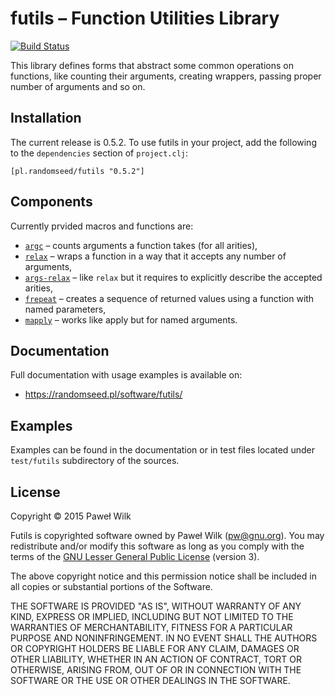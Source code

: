 # futils – Function Utilities Library

[![Build Status](https://travis-ci.org/siefca/futils.png?branch=master)](https://travis-ci.org/siefca/futils)

This library defines forms that abstract some common operations on functions,
like counting their arguments, creating wrappers, passing proper number of
arguments and so on.

## Installation

The current release is 0.5.2. To use futils in your project, add the following
to the `dependencies` section of `project.clj`:

```
[pl.randomseed/futils "0.5.2"]
```

## Components

Currently prvided macros and functions are:

* [`argc`][argc] – counts arguments a function takes (for all arities),
* [`relax`][relax] – wraps a function in a way that it accepts any number of
  arguments,
* [`args-relax`][args-relax] – like `relax` but it requires to explicitly
  describe the accepted arities,
* [`frepeat`][frepeat] – creates a sequence of returned values using a function
  with named parameters,
* [`mapply`][mapply] – works like apply but for named arguments.

## Documentation

Full documentation with usage examples is available on:

* https://randomseed.pl/software/futils/

## Examples

Examples can be found in the documentation or in test files located under
`test/futils` subdirectory of the sources.

## License

Copyright © 2015 Paweł Wilk

Futils is copyrighted software owned by Paweł Wilk (pw@gnu.org). You may
redistribute and/or modify this software as long as you comply with the terms of
the [GNU Lesser General Public License][LICENSE] (version 3).

The above copyright notice and this permission notice shall be included in all
copies or substantial portions of the Software.

THE SOFTWARE IS PROVIDED "AS IS", WITHOUT WARRANTY OF ANY KIND, EXPRESS OR
IMPLIED, INCLUDING BUT NOT LIMITED TO THE WARRANTIES OF MERCHANTABILITY, FITNESS
FOR A PARTICULAR PURPOSE AND NONINFRINGEMENT. IN NO EVENT SHALL THE AUTHORS OR
COPYRIGHT HOLDERS BE LIABLE FOR ANY CLAIM, DAMAGES OR OTHER LIABILITY, WHETHER
IN AN ACTION OF CONTRACT, TORT OR OTHERWISE, ARISING FROM, OUT OF OR IN
CONNECTION WITH THE SOFTWARE OR THE USE OR OTHER DEALINGS IN THE SOFTWARE.

[NEWS.md]:    https://github.com/siefca/futils/blob/master/NEWS.md
[LICENSE]:    https://github.com/siefca/futils/blob/master/LICENSE
[argc]:       https://randomseed.pl/software/futils/#argc
[relax]:      https://randomseed.pl/software/futils/#relax
[args-relax]: https://randomseed.pl/software/futils/#args-relax
[frepeat]:    https://randomseed.pl/software/futils/#frepeat
[mapply]:     https://randomseed.pl/software/futils/#mapply

